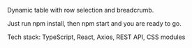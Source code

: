 Dynamic table with row selection and breadcrumb.

Just run npm install, then npm start and you are ready to go. 

Tech stack: TypeScript, React, Axios, REST API, CSS modules
